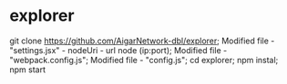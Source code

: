 # explorer
git clone https://github.com/AigarNetwork-dbl/explorer;
Modified file - "settings.jsx" - nodeUri - url node (ip:port);
Modified file - "webpack.config.js";
Modified file - "config.js";
cd explorer;
npm instal;
npm start
